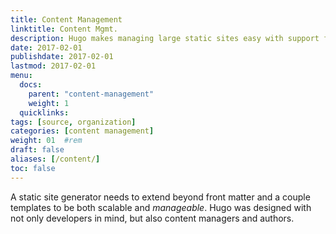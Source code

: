 ```yaml
---
title: Content Management
linktitle: Content Mgmt.
description: Hugo makes managing large static sites easy with support for archetypes, content types, menus, cross references, summaries, and more.
date: 2017-02-01
publishdate: 2017-02-01
lastmod: 2017-02-01
menu:
  docs:
    parent: "content-management"
    weight: 1
  quicklinks:
tags: [source, organization]
categories: [content management]
weight: 01	#rem
draft: false
aliases: [/content/]
toc: false
---
```


A static site generator needs to extend beyond front matter and a couple templates to be both scalable and *manageable*. Hugo was designed with not only developers in mind, but also content managers and authors.

